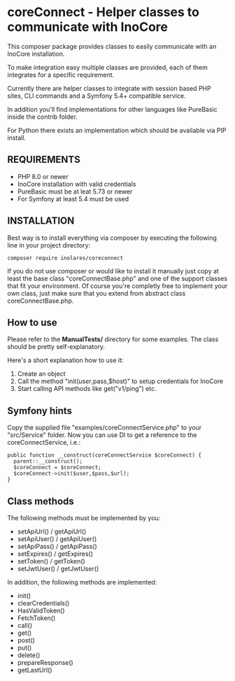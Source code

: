 # coreConnect - Helper classes to communicate with InoCore

This composer package provides classes to easily communicate with an InoCore 
installation.

To make integration easy multiple classes are provided, each of them integrates
for a specific requirement.

Currently there are helper classes to integrate with session based PHP sites, 
CLI commands and a Symfony 5.4+ compatible service.

In addition you'll find implementations for other languages like PureBasic 
inside the contrib folder.

For Python there exists an implementation which should be available via PIP install.

## REQUIREMENTS

- PHP 8.0 or newer
- InoCore installation with valid credentials
- PureBasic must be at leat 5.73 or newer
- For Symfony at least 5.4 must be used

## INSTALLATION

Best way is to install everything via composer by executing the following line
in your project directory:

``composer require inolares/coreconnect``

If you do not use composer or would like to install it manually just copy at
least the base class "coreConnectBase.php" and one of the support classes that
fit your environment. 
Of course you're completly free to implement your own class, just make sure that 
you extend from abstract class coreConnectBase.php.

## How to use

Please refer to the **ManualTests/** directory for some examples. The class should
be pretty self-explanatory.

Here's a short explanation how to use it:

1. Create an object
2. Call the method "init($user,$pass,$host)" to setup credentials for InoCore
3. Start calling API methods like get("v1/ping") etc.

## Symfony hints

Copy the supplied file "examples/coreConnectService.php" to your "src/Service"
folder.
Now you can use DI to get a reference to the coreConnectService, i.e.:
````
public function __construct(coreConnectService $coreConnect) {
  parent::__construct();
  $coreConnect = $coreConnect;
  $coreConnect->init($user,$pass,$url);
}
````

## Class methods

The following methods must be implemented by you:

- setApiUrl() / getApiUrl()
- setApiUser() / getApiUser()
- setApiPass() / getApiPass()
- setExpires() / getExpires()
- setToken() / getToken()
- setJwtUser() / getJwtUser()

In addition, the following methods are implemented:

- init()
- clearCredentials()
- HasValidToken()
- FetchToken()
- call()
- get()
- post()
- put()
- delete()
- prepareResponse()
- getLastUrl()

